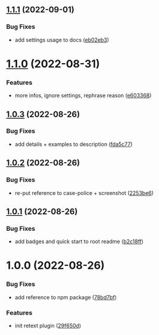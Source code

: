 ## [1.1.1](https://github.com/JulianCataldo/retext-case-police/compare/v1.1.0...v1.1.1) (2022-09-01)


### Bug Fixes

* add settings usage to docs ([eb02eb3](https://github.com/JulianCataldo/retext-case-police/commit/eb02eb3629a57dd6cf5e7717437ac0947ad69d10))

# [1.1.0](https://github.com/JulianCataldo/retext-case-police/compare/v1.0.3...v1.1.0) (2022-08-31)


### Features

* more infos, ignore settings, rephrase reason ([e603368](https://github.com/JulianCataldo/retext-case-police/commit/e60336885702b94bb3a2f03c57f70ac770d48dda))

## [1.0.3](https://github.com/JulianCataldo/retext-case-police/compare/v1.0.2...v1.0.3) (2022-08-26)


### Bug Fixes

* add details + examples to description ([fda5c77](https://github.com/JulianCataldo/retext-case-police/commit/fda5c77f9e5adaedfd1f713a515aada25a63ebfd))

## [1.0.2](https://github.com/JulianCataldo/retext-case-police/compare/v1.0.1...v1.0.2) (2022-08-26)


### Bug Fixes

* re-put reference to case-police + screenshot ([2253be6](https://github.com/JulianCataldo/retext-case-police/commit/2253be641860538aaeb71f79fbdd63d6b9a1e57c))

## [1.0.1](https://github.com/JulianCataldo/retext-case-police/compare/v1.0.0...v1.0.1) (2022-08-26)


### Bug Fixes

* add badges and quick start to root readme ([b2c18ff](https://github.com/JulianCataldo/retext-case-police/commit/b2c18ffbdd47e3b0f0fc6e69aed81e6ae47166dd))

# 1.0.0 (2022-08-26)


### Bug Fixes

* add reference to npm package ([78bd7bf](https://github.com/JulianCataldo/retext-case-police/commit/78bd7bf6d2a8b2c6c463380d98e8d8984f8ee9af))


### Features

* init retext plugin ([29f650d](https://github.com/JulianCataldo/retext-case-police/commit/29f650d5bc7fd67574168a5d8e425e8e95918682))
